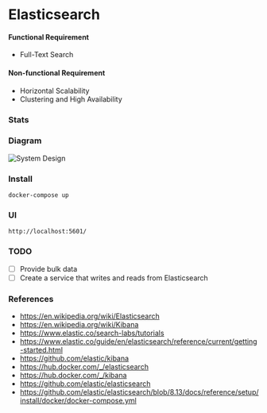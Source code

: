 # Elasticsearch

#### Functional Requirement

- Full-Text Search

#### Non-functional Requirement

- Horizontal Scalability
- Clustering and High Availability

### Stats


### Diagram

![System Design](system-design.svg)

### Install

```
docker-compose up
```

### UI
```
http://localhost:5601/
```


### TODO

- [ ] Provide bulk data
- [ ] Create a service that writes and reads from Elasticsearch

### References

- https://en.wikipedia.org/wiki/Elasticsearch
- https://en.wikipedia.org/wiki/Kibana
- https://www.elastic.co/search-labs/tutorials
- https://www.elastic.co/guide/en/elasticsearch/reference/current/getting-started.html
- https://github.com/elastic/kibana
- https://hub.docker.com/_/elasticsearch
- https://hub.docker.com/_/kibana
- https://github.com/elastic/elasticsearch
- https://github.com/elastic/elasticsearch/blob/8.13/docs/reference/setup/install/docker/docker-compose.yml